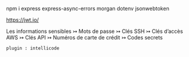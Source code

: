 npm i express express-async-errors morgan dotenv jsonwebtoken

https://jwt.io/

Les informations sensibles
↣ Mots de passe
↣ Clés SSH
↣ Clés d’accès AWS
↣ Clés API
↣ Numéros de carte de crédit
↣ Codes secrets
    
    
    
    plugin : intellicode

    
    
    
